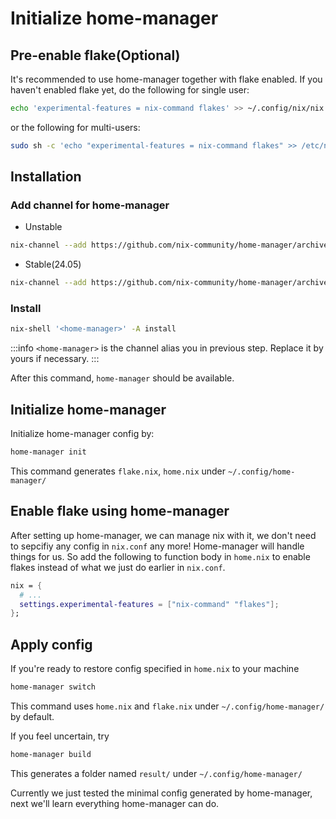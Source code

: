 # Initialize home-manager

## Pre-enable flake(Optional)

It's recommended to use home-manager together with flake enabled.
If you haven't enabled flake yet, do the following for single user:

```bash
echo 'experimental-features = nix-command flakes' >> ~/.config/nix/nix.conf
```

or the following for multi-users:

```bash
sudo sh -c 'echo "experimental-features = nix-command flakes" >> /etc/nix/nix.conf'
```

## Installation

### Add channel for home-manager

- Unstable

```bash
nix-channel --add https://github.com/nix-community/home-manager/archive/master.tar.gz home-manager && nix-channel --update
```

- Stable(24.05)

```bash
nix-channel --add https://github.com/nix-community/home-manager/archive/release-24.05.tar.gz home-manager && nix-channel --update
```

### Install

```bash
nix-shell '<home-manager>' -A install
```

:::info
`<home-manager>` is the channel alias you in previous step. Replace it by yours if necessary.
:::

After this command, `home-manager` should be available.

## Initialize home-manager

Initialize home-manager config by:

```bash
home-manager init
```

This command generates `flake.nix`, `home.nix` under `~/.config/home-manager/`

## Enable flake using home-manager

After setting up home-manager, we can manage nix with it, we don't need to sepcifiy any config in `nix.conf` any more! 
Home-manager will handle things for us.
So add the following to function body in `home.nix` to enable flakes instead of what we just do earlier in `nix.conf`.

```nix
nix = {
  # ...
  settings.experimental-features = ["nix-command" "flakes"];
};
```

## Apply config

If you're ready to restore config specified in `home.nix` to your machine

```bash
home-manager switch
```

This command uses `home.nix` and `flake.nix` under `~/.config/home-manager/` by default.

If you feel uncertain, try

```bash
home-manager build
```

This generates a folder named `result/` under `~/.config/home-manager/`

Currently we just tested the minimal config generated by home-manager, next we'll learn everything home-manager can do.
